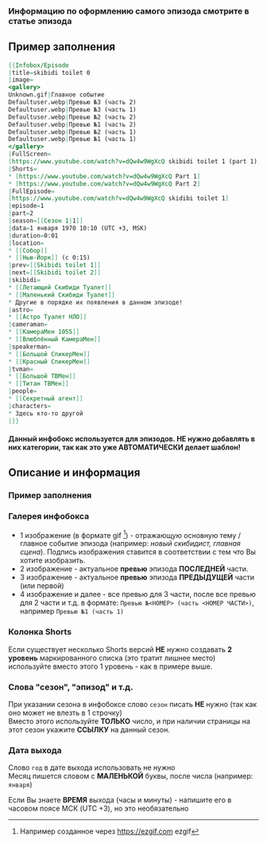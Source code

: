 ### Информацию по оформлению самого эпизода смотрите в статье эпизода
## Пример заполнения
```mediawiki
{{Infobox/Episode
|title=skibidi toilet 0
|image=
<gallery>
Unknown.gif|Главное событие
Defaultuser.webp|Превью №3 (часть 2)
Defaultuser.webp|Превью №3 (часть 1)
Defaultuser.webp|Превью №2 (часть 2)
Defaultuser.webp|Превью №1 (часть 2)
Defaultuser.webp|Превью №2 (часть 1)
Defaultuser.webp|Превью №1 (часть 1)
</gallery>
|FullScreen=
[https://www.youtube.com/watch?v=dQw4w9WgXcQ skibidi toilet 1 (part 1)]
|Shorts=
* [https://www.youtube.com/watch?v=dQw4w9WgXcQ Part 1]
* [https://www.youtube.com/watch?v=dQw4w9WgXcQ Part 2]
|FullEpisode=
[https://www.youtube.com/watch?v=dQw4w9WgXcQ skidibi toilet 1]
|episode=1
|part=2
|season=[[Сезон 1|1]]
|data=1 января 1970 10:10 (UTC +3, MSK)
|duration=0:01
|location=
* [[Собор]]
* [[Нью-Йорк]] (с 0:15)
|prev=[[Skibidi toilet 1]]
|next=[[Skibidi toilet 2]]
|skibidi=
* [[Летающий Скибиди Туалет]]
* [[Маленький Скибиди Туалет]]
* Другие в порядке их появления в данном эпизоде!
|astro=
* [[Астро Туалет НЛО]]
|cameraman=
* [[КамераМен 1055]]
* [[Влюблённый КамераМен]]
|speakerman=
* [[Большой СпикерМен]]
* [[Красный СпикерМен]]
|tvman=
* [[Большой ТВМен]]
* [[Титан ТВМен]]
|people=
* [[Секретный агент]]
|characters=
* Здесь кто-то другой
|}}

```

#### Данный инфобокс используется для эпизодов. НЕ нужно добавлять в них категории, так как это уже АВТОМАТИЧЕСКИ делает шаблон!

## Описание и информация
### Пример заполнения

### Галерея инфобокса
- 1 изображение (в формате gif [^1]) - отражающую основную тему / главное событие эпизода (например: _новый скибидист, главная сцена_). Подпись изображения ставится в соответствии с тем что Вы хотите изобразить.
- 2 изображение - актуальное **превью** эпизода **ПОСЛЕДНЕЙ** части.
- 3 изображение - актуальное **превью** эпизода **ПРЕДЫДУЩЕЙ** части (или первой)
- 4 изображение и далее - все превью для 3 части, после все превью для 2 части и т.д. в формате: `Превью №<НОМЕР> (часть <НОМЕР ЧАСТИ>)`, например `Превью №1 (часть 1)`

[^1]: Например созданное через https://ezgif.com ezgif

### Колонка Shorts
Если существует несколько Shorts версий **НЕ** нужно создавать **2 уровень** маркированного списка (это тратит лишнее место) используйте вместо этого 1 уровень - как в примере выше.

### Слова "сезон", "эпизод" и т.д.
При указании сезона в инфобоксе слово `сезон` писать **НЕ** нужно (так как оно может не влезть в 1 строчку)
<br>
Вместо этого используйте **ТОЛЬКО** число, и при наличии страницы на этот сезон укажите **ССЫЛКУ** на данный сезон.

### Дата выхода
Слово `год` в дате выхода использовать не нужно
<br>
Месяц пишется словом с **МАЛЕНЬКОЙ** буквы, после числа (например: `января`)

Если Вы знаете **ВРЕМЯ** выхода (часы и минуты) - напишите его в часовом поясе МСК (UTC +3), но это необязательно
